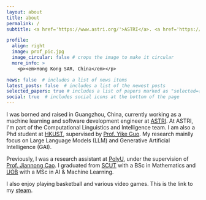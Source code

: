 ```yaml
---
layout: about
title: about
permalink: /
subtitle: <a href='https://www.astri.org/'>ASTRI</a>. <a href='https://hkust.edu.hk/'>HKUST</a>. 

profile:
  align: right
  image: prof_pic.jpg
  image_circular: false # crops the image to make it circular
  more_info: >
    <p><em>Hong Kong SAR, China</em></p>

news: false  # includes a list of news items
latest_posts: false  # includes a list of the newest posts
selected_papers: true # includes a list of papers marked as "selected={true}"
social: true  # includes social icons at the bottom of the page
---
```


I was borned and raised in Guangzhou, China, currently working as a machine learning and software development engineer at [ASTRI](https://www.astri.org/). At ASTRI, I'm part of the Computational Linguistics and Intelligence team. I am also a Phd student at [HKUST](https://hkust.edu.hk/), supervised by [Prof. Yike Guo](https://cse.hkust.edu.hk/admin/people/faculty/profile/yikeguo). My research mainlly focus on Large Language Models (LLM) and Generative Artificial Intelligence (GAI).

Previously, I was a research assistant at [PolyU](https://www.polyu.edu.hk/), under the supervision of [Prof. Jiannong Cao](https://www4.comp.polyu.edu.hk/~csjcao/). I graduated from [SCUT](https://www.scut.edu.cn/en/) with a BSc in Mathematics and [UOB](https://www.birmingham.ac.uk/) with a MSc in AI & Machine Learning. 

I also enjoy playing basketball and various video games. This is the link to my [steam](https://steamcommunity.com/profiles/76561198434869665/). 